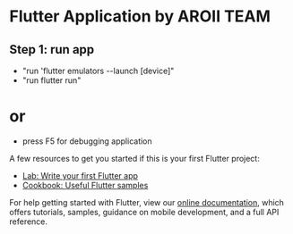 # Flutter Application by AROII TEAM

## Step 1: run app   
- "run 'flutter emulators --launch [device]" 
- "run flutter run"
# or
- press F5 for debugging application

A few resources to get you started if this is your first Flutter project:

- [Lab: Write your first Flutter app](https://flutter.dev/docs/get-started/codelab)
- [Cookbook: Useful Flutter samples](https://flutter.dev/docs/cookbook)

For help getting started with Flutter, view our 
[online documentation](https://flutter.dev/docs), which offers tutorials, 
samples, guidance on mobile development, and a full API reference.



